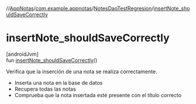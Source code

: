 //[AppNotas](../../../index.md)/[com.example.appnotas](../index.md)/[NotesDaoTestRegresion](index.md)/[insertNote_shouldSaveCorrectly](insert-note_should-save-correctly.md)

# insertNote_shouldSaveCorrectly

[androidJvm]\
fun [insertNote_shouldSaveCorrectly](insert-note_should-save-correctly.md)()

Verifica que la inserción de una nota se realiza correctamente.

- 
   Inserta una nota en la base de datos
- 
   Recupera todas las notas
- 
   Comprueba que la nota insertada esté presente con el título correcto
